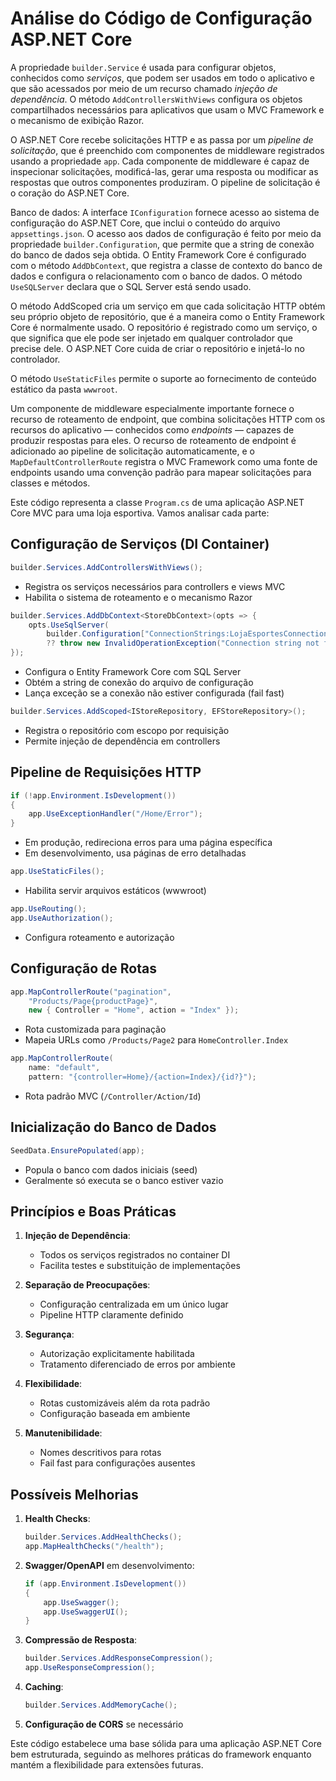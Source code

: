 # Análise do Código de Configuração ASP.NET Core

A propriedade `builder.Service` é usada para configurar objetos, conhecidos como _serviços_, que podem ser usados em todo o aplicativo e que são acessados por meio de um recurso chamado _injeção de dependência_. O método `AddControllersWithViews` configura os objetos compartilhados necessários para aplicativos que usam o MVC Framework e o mecanismo de exibição Razor.

O ASP.NET Core recebe solicitações HTTP e as passa por um _pipeline de solicitação_, que é preenchido com componentes de middleware registrados usando a propriedade `app`. Cada componente de middleware é capaz de inspecionar solicitações, modificá-las, gerar uma resposta ou modificar as respostas que outros componentes produziram. O pipeline de solicitação é o coração do ASP.NET Core.

Banco de dados: A interface `IConfiguration` fornece acesso ao sistema de configuração do ASP.NET Core, que inclui o conteúdo do arquivo `appsettings.json`. O acesso aos dados de configuração é feito por meio da propriedade `builder.Configuration`, que permite que a string de conexão do banco de dados seja obtida. O Entity Framework Core é configurado com o método `AddDbContext`, que registra a classe de contexto do banco de dados e configura o relacionamento com o banco de dados. O método `UseSQLServer` declara que o SQL Server está sendo usado.

O método AddScoped cria um serviço em que cada solicitação HTTP obtém seu próprio objeto de repositório, que é a maneira como o Entity Framework Core é normalmente usado. O repositório é registrado como um serviço, o que significa que ele pode ser injetado em qualquer controlador que precise dele. O ASP.NET Core cuida de criar o repositório e injetá-lo no controlador.

O método `UseStaticFiles` permite o suporte ao fornecimento de conteúdo estático da pasta `wwwroot`.

Um componente de middleware especialmente importante fornece o recurso de roteamento de endpoint, que combina solicitações HTTP com os recursos do aplicativo — conhecidos como _endpoints_ — capazes de produzir respostas para eles. O recurso de roteamento de endpoint é adicionado ao pipeline de solicitação automaticamente, e o `MapDefaultControllerRoute` registra o MVC Framework como uma fonte de endpoints usando uma convenção padrão para mapear solicitações para classes e métodos.

Este código representa a classe `Program.cs` de uma aplicação ASP.NET Core MVC para uma loja esportiva. Vamos analisar cada parte:

## Configuração de Serviços (DI Container)

```csharp
builder.Services.AddControllersWithViews();
```
- Registra os serviços necessários para controllers e views MVC
- Habilita o sistema de roteamento e o mecanismo Razor

```csharp
builder.Services.AddDbContext<StoreDbContext>(opts => {
    opts.UseSqlServer(
        builder.Configuration["ConnectionStrings:LojaEsportesConnection"] 
        ?? throw new InvalidOperationException("Connection string not found"));
});
```
- Configura o Entity Framework Core com SQL Server
- Obtém a string de conexão do arquivo de configuração
- Lança exceção se a conexão não estiver configurada (fail fast)

```csharp
builder.Services.AddScoped<IStoreRepository, EFStoreRepository>();
```
- Registra o repositório com escopo por requisição
- Permite injeção de dependência em controllers

## Pipeline de Requisições HTTP

```csharp
if (!app.Environment.IsDevelopment())
{
    app.UseExceptionHandler("/Home/Error");
}
```
- Em produção, redireciona erros para uma página específica
- Em desenvolvimento, usa páginas de erro detalhadas

```csharp
app.UseStaticFiles();
```
- Habilita servir arquivos estáticos (wwwroot)

```csharp
app.UseRouting();
app.UseAuthorization();
```
- Configura roteamento e autorização

## Configuração de Rotas

```csharp
app.MapControllerRoute("pagination",
    "Products/Page{productPage}",
    new { Controller = "Home", action = "Index" });
```
- Rota customizada para paginação
- Mapeia URLs como `/Products/Page2` para `HomeController.Index`

```csharp
app.MapControllerRoute(
    name: "default",
    pattern: "{controller=Home}/{action=Index}/{id?}");
```
- Rota padrão MVC (`/Controller/Action/Id`)

## Inicialização do Banco de Dados

```csharp
SeedData.EnsurePopulated(app);
```
- Popula o banco com dados iniciais (seed)
- Geralmente só executa se o banco estiver vazio

## Princípios e Boas Práticas

1. **Injeção de Dependência**:
   - Todos os serviços registrados no container DI
   - Facilita testes e substituição de implementações

2. **Separação de Preocupações**:
   - Configuração centralizada em um único lugar
   - Pipeline HTTP claramente definido

3. **Segurança**:
   - Autorização explicitamente habilitada
   - Tratamento diferenciado de erros por ambiente

4. **Flexibilidade**:
   - Rotas customizáveis além da rota padrão
   - Configuração baseada em ambiente

5. **Manutenibilidade**:
   - Nomes descritivos para rotas
   - Fail fast para configurações ausentes

## Possíveis Melhorias

1. **Health Checks**:
   ```csharp
   builder.Services.AddHealthChecks();
   app.MapHealthChecks("/health");
   ```

2. **Swagger/OpenAPI** em desenvolvimento:
   ```csharp
   if (app.Environment.IsDevelopment())
   {
       app.UseSwagger();
       app.UseSwaggerUI();
   }
   ```

3. **Compressão de Resposta**:
   ```csharp
   builder.Services.AddResponseCompression();
   app.UseResponseCompression();
   ```

4. **Caching**:
   ```csharp
   builder.Services.AddMemoryCache();
   ```

5. **Configuração de CORS** se necessário

Este código estabelece uma base sólida para uma aplicação ASP.NET Core bem estruturada, seguindo as melhores práticas do framework enquanto mantém a flexibilidade para extensões futuras.